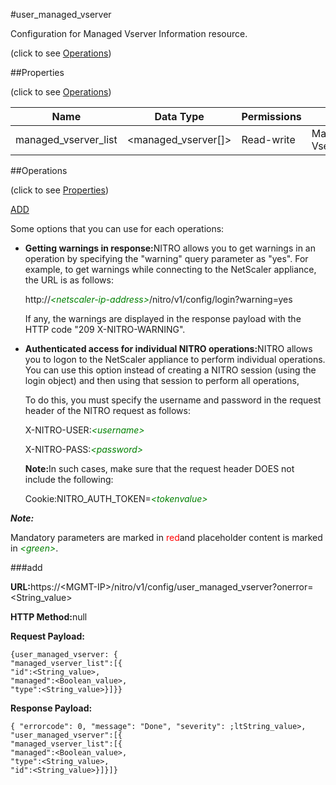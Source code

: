 #user_managed_vserver



Configuration for Managed Vserver Information resource.

<span>(click to see [Operations](#operations))</span>



##Properties 

<span>(click to see [Operations](#operations))</span>





<table><thead><tr><th>Name</th><th>Data Type</th><th>Permissions</th><th>Description</th></tr></thead><tbody><tr><td>managed_vserver_list</td><td>&lt;managed_vserver[]></td><td>Read-write</td><td>Managed/Unmanaged Vserver list.</td></tr></tbody></table>

##Operations 

<span>(click to see [Properties](#properties))</span>





[ADD](#all)





Some options that you can use for each operations:

<ul><li><p><b>Getting warnings in response:</b>NITRO allows you to get warnings in an operation by specifying the "warning" query parameter as "yes". For example, to get warnings while connecting to the NetScaler appliance, the URL is as follows:</p><p>http://<span style="color:green;font-style:italic;">&lt;netscaler-ip-address&gt;</span>/nitro/v1/config/login?warning=yes</p><p>If any, the warnings are displayed in the response payload with the HTTP code "209 X-NITRO-WARNING".</p></li><li><p><b>Authenticated access for individual NITRO operations:</b>NITRO allows you to logon to the NetScaler appliance to perform individual operations. You can use this option instead of creating a NITRO session (using the login object) and then using that session to perform all operations,</p><p>To do this, you must specify the username and password in the request header of the NITRO request as follows:</p><p>X-NITRO-USER:<span style="color:green;font-style:italic;">&lt;username&gt;</span></p><p>X-NITRO-PASS:<span style="color:green;font-style:italic;">&lt;password&gt;</span></p><p><b>Note:</b>In such cases, make sure that the request header DOES not include the following:</p><p>Cookie:NITRO_AUTH_TOKEN=<span style="color:green;font-style:italic;">&lt;tokenvalue&gt;</span></p></li></ul>







***Note:*** 

Mandatory parameters are marked in <span style="color:#FF0000;">red</span>and placeholder content is marked in <span style="color:green;font-style:italic">&lt;green&gt;</span>.



###add







<b>URL:</b>https://&lt;MGMT-IP&gt;/nitro/v1/config/user_managed_vserver?onerror=&lt;String_value&gt;

<b>HTTP Method:</b>null

<b>Request Payload: </b>
```
{user_managed_vserver: {
"managed_vserver_list":[{
"id":<String_value>,
"managed":<Boolean_value>,
"type":<String_value>}]}}
```

<b>Response Payload: </b>
```
{ "errorcode": 0, "message": "Done", "severity": ;ltString_value>, "user_managed_vserver":[{
"managed_vserver_list":[{
"managed":<Boolean_value>,
"type":<String_value>,
"id":<String_value>}]}]}
```








